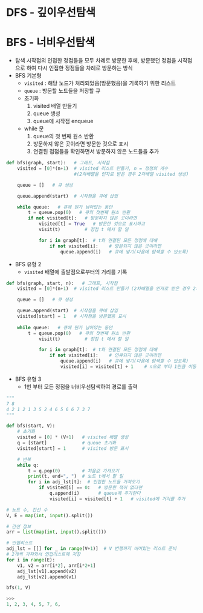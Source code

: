 # DFS - 깊이우선탐색



# BFS - 너비우선탐색

- 탐색 시작점의 인접한 정점들을 모두 차례로 방문한 후에, 방문했던 정점을 시작점으로 하여 다시 인접한 정점들을 차례로 방문하는 방식
- BFS 기본형
    - `visited` : 해당 노드가 처리되었음(방문했음)을 기록하기 위한 리스트
    - `queue` : 방문할 노드들을 저장할 큐
    - 초기화
        1. visited 배열 만들기
        2. queue 생성
        3. queue에 시작점 enqueue
    - while 문
        1. queue의 첫 번째 원소 반환
        2. 방문하지 않은 곳이라면 방문한 것으로 표시
        3. 연결된 접점들을 확인하면서 방문하지 않은 노드들을 추가

```python
def bfs(graph, start):   # 그래프, 시작점
    visited = [0]*(n+1)  # visited 리스트 만들기, n = 정점의 개수
                         #(2차배열을 인자로 받은 경우 2차배열 visited 생성) 

    queue = []   # 큐 생성

    queue.append(start)  # 시작점을 큐에 삽입

    while queue:   # 큐에 뭔가 남아있는 동안
        t = queue.pop(0)   # 큐의 첫번째 원소 반환
        if not visited[t]:   # 방문하지 않은 곳이라면
            visited[t] = True   # 방문한 것으로 표시하고
            visit(t)         # 정점 t 에서 할 일

            for i in graph[t]:  # t와 연결된 모든 정점에 대해
                if not visited[i]:    # 방문되지 않은 곳이라면
                    queue.append(i)   # 큐에 넣기(다음에 탐색할 수 있도록)
```

- BFS 유형 2
    - `visited` 배열에 출발점으로부터의 거리를 기록

```python
def bfs(graph, start, n):   # 그래프, 시작점
    visited = [0]*(n+1)  # visited 리스트 만들기 (2차배열을 인자로 받은 경우 2차배열 visited 생성) n = 정점의 개수

    queue = []   # 큐 생성

    queue.append(start)  # 시작점을 큐에 삽입
    visited[start] = 1   # 시작점을 방문했음 표시
    
    while queue:   # 큐에 뭔가 남아있는 동안
        t = queue.pop(0)   # 큐의 첫번째 원소 반환
            visit(t)         # 정점 t 에서 할 일

            for i in graph[t]:  # t와 연결된 모든 정점에 대해
                if not visited[i]:    # 인큐되지 않은 곳이라면
                    queue.append(i)   # 큐에 넣기(다음에 탐색할 수 있도록)
                    visited[i] = visited[t] + 1    # n으로 부터 1만큼 이동 (시작점으로부터 거리를 측정)
```

- BFS 유형 3
    - 1번 부터 모든 정점을 너비우선탐색하여 경로를 출력

```python
"""
7 8
4 2 1 2 1 3 5 2 4 6 5 6 6 7 3 7
"""

def bfs(start, V):
    # 초기화
    visited = [0] * (V+1)   # visited 배열 생성
    q = [start]             # queue 초기화
    visited[start] = 1      # visited 방문 표시

    # 반복
    while q:
        t = q.pop(0)        # 처음값 가져오기
        print(t, end=", ")  # 노드 t에서 할 일
        for i in adj_lst[t]:  # 인접한 노드들 가져오기
            if visited[i] == 0:   # 방문한 적이 없다면
                q.append(i)       # queue에 추가한다
                visited[i] = visited[t] + 1   # visited에 거리를 추가

# 노드 수, 간선 수
V, E = map(int, input().split())

# 간선 정보
arr = list(map(int, input().split()))

# 인접리스트
adj_lst = [[] for _ in range(V+1)]  # V 번행까지 비어있는 리스트 준비
# 2개씩 가져와서 인접리스트에 저장
for i in range(E):
    v1, v2 = arr[i*2], arr[i*2+1]
    adj_lst[v1].append(v2)
    adj_lst[v2].append(v1)

bfs(1, V)

>>>
1, 2, 3, 4, 5, 7, 6, 
```

